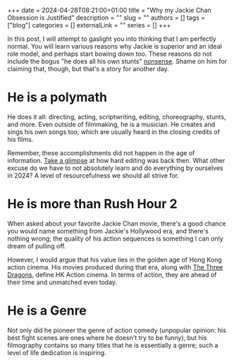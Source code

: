 +++ 
date = 2024-04-28T08:21:00+01:00
title = "Why my Jackie Chan Obsession is Justified"
description = ""
slug = ""
authors = []
tags = ["blog"]
categories = []
externalLink = ""
series = []
+++

In this post, I will attempt to gaslight you into thinking that I am perfectly normal. You will learn various reasons why Jackie is superior and an ideal role model, and perhaps start bowing down too. These reasons do not include the bogus "he does all his own stunts" [nonsense](https://www.youtube.com/watch?v=oycSHmJZGyE). Shame on him for claiming that, though, but that's a story for another day.

# He is a polymath

He does it all: directing, acting, scriptwriting, editing, choreography, stunts, and more. Even outside of filmmaking, he is a musician. He creates and sings his own songs too, which are usually heard in the closing credits of his films.

Remember, these accomplishments did not happen in the age of information. [Take a glimpse](https://youtu.be/erZSLrLm2i8?si=bopDr7SDis8piiDW) at how hard editing was back then. What other excuse do we have to not absolutely learn and do everything by ourselves in 2024? A level of resourcefulness we should all strive for.

# He is more than Rush Hour 2

When asked about your favorite Jackie Chan movie, there's a good chance you would name something from Jackie's Hollywood era, and there's nothing wrong; the quality of his action sequences is something I can only dream of pulling off.

However, I would argue that his value lies in the golden age of Hong Kong action cinema. His movies produced during that era, along with [The Three Dragons](https://www.easternfilmfans.co.uk/the-three-dragons-trilogy-an-overview-by-jamie-macdonald-and-paul-findlay/), define HK Action cinema. In terms of action, they are ahead of their time and unmatched even today.

# He is a Genre

Not only did he pioneer the genre of action comedy (unpopular opinion: his best fight scenes are ones where he doesn't try to be funny), but his filmography contains so many titles that he is essentially a genre; such a level of life dedication is inspiring.

